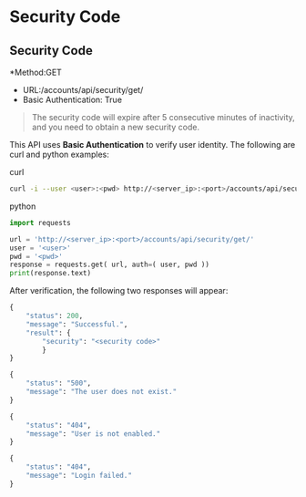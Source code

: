 # Security Code

## Security Code

\*Method:GET

* URL:/accounts/api/security/get/
* Basic Authentication: True

> The security code will expire after 5 consecutive minutes of inactivity, and you need to obtain a new security code.

This API uses **Basic Authentication** to verify user identity. The following are curl and python examples:

curl

```bash
curl -i --user <user>:<pwd> http://<server_ip>:<port>/accounts/api/security/get/
```

python

```python
import requests

url = 'http://<server_ip>:<port>/accounts/api/security/get/'
user = '<user>'
pwd = '<pwd>'
response = requests.get( url, auth=( user, pwd ))
print(response.text)
```

After verification, the following two responses will appear:

```python
{    
    "status": 200,
    "message": "Successful.",
    "result": {
        "security": "<security code>"
        }
}
```

```python
{
    "status": "500",
    "message": "The user does not exist."
}

{
    "status": "404",
    "message": "User is not enabled."
}

{
    "status": "404",
    "message": "Login failed."
}
```
